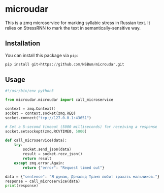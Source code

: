 # microudar

This is a zmq microservice for marking syllabic stress in Russian text. It relies on StressRNN to mark the text in semantically-sensitive way.

## Installation

You can install this package via `pip`:

```python
pip install git+https://github.com/NSBum/microudar.git
```

## Usage

```python
#!/usr/bin/env python3

from microudar.microudar import call_microservice

context = zmq.Context()
socket = context.socket(zmq.REQ)
socket.connect("tcp://127.0.0.1:43651")

# Set a 5-second timeout (5000 milliseconds) for receiving a response
socket.setsockopt(zmq.RCVTIMEO, 5000)

def call_microservice(data):
    try:
        socket.send_json(data)
        result = socket.recv_json()
        return result
    except zmq.error.Again:
        return {"error": "Request timed out"}

data = {"sentence": "Я думаю, Дональд Трамп любит трахать мальчиков."}
response = call_microservice(data)
print(response)
```

